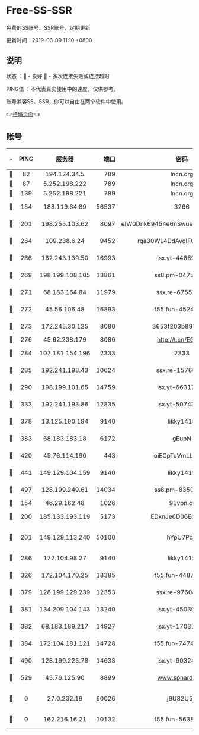 # Free-SS-SSR

免费的SS账号、SSR账号，定期更新

更新时间：2019-03-09 11:10 +0800

## 说明

状态     ：🙂 - 良好 🙁 - 多次连接失败或连接超时

PING值   ：不代表真实使用中的速度，仅供参考。

账号兼容SS、SSR，你可以自由在两个软件中使用。

👉[扫码页面](https://liesauer.github.io/Free-SS-SSR/)👈

## 账号

|-|PING|服务器|端口|密码|加密方式|区域|
|:----:|:----:|:-----:|-----:|:----:|:----:|:----:|
|🙂|82|194.124.34.5|789|lncn.org|rc4|JP|
|🙂|87|5.252.198.222|789|lncn.org|rc4|JP|
|🙂|139|5.252.198.221|789|lncn.org|rc4|JP|
|🙂|154|188.119.64.89|56537|3266|aes-256-cfb|RU|
|🙂|201|198.255.103.62|8097|eIW0Dnk69454e6nSwuspv9DmS201tQ0D|aes-256-cfb|US|
|🙂|264|109.238.6.24|9452|rqa30WL4DdAvgIFG6Fs3znzTa|aes-256-cfb|FR|
|🙂|266|162.243.139.50|16993|isx.yt-44869527|aes-256-cfb|US|
|🙂|269|198.199.108.105|13861|ss8.pm-04751164|aes-256-cfb|US|
|🙂|271|68.183.164.84|11979|ssx.re-67552662|aes-256-cfb|US|
|🙂|272|45.56.106.48|16893|f55.fun-45246716|aes-256-cfb|US|
|🙂|273|172.245.30.125|8080|3653f203b896678d|chacha20-ietf|US|
|🙂|276|45.62.238.179|8080|http://t.cn/EGJIyrl|rc4-md5|CA|
|🙂|284|107.181.154.196|2333|2333|aes-256-cfb|US|
|🙂|285|192.241.198.43|10624|ssx.re-15760725|aes-256-cfb|US|
|🙂|290|198.199.101.65|14759|isx.yt-66317358|aes-256-cfb|US|
|🙂|333|192.241.193.86|12835|isx.yt-50743276|aes-256-cfb|US|
|🙂|378|13.125.190.194|9140|likky1415|aes-256-cfb|KR|
|🙂|383|68.183.183.18|6172|gEupN|aes-256-cfb|SG|
|🙂|420|45.76.114.190|443|oiECpTuVmLLxk4Ts|aes-256-cfb|AU|
|🙂|441|149.129.104.159|9140|likky1415|aes-256-cfb|HK|
|🙂|497|128.199.249.61|14034|ss8.pm-83503872|aes-256-cfb|SG|
|🙂|154|46.29.162.48|1026|91vpn.cf|rc4-md5|RU|
|🙂|200|185.133.193.119|5173|EDknJe6D06EoWDaw|aes-256-cfb|US|
|🙂|201|149.129.113.240|50100|hYpU7PqP|chacha20-ietf-poly1305|CN|
|🙂|286|172.104.98.27|9140|likky1415|aes-256-cfb|JP|
|🙂|326|172.104.170.25|18385|f55.fun-44871721|aes-256-cfb|SG|
|🙂|379|128.199.129.239|12353|ssx.re-97604958|aes-256-cfb|SG|
|🙂|381|134.209.104.143|13240|isx.yt-45030016|aes-256-cfb|SG|
|🙂|382|68.183.189.217|14927|isx.yt-17031922|aes-256-cfb|SG|
|🙂|384|172.104.181.121|14728|f55.fun-74741421|aes-256-cfb|SG|
|🙂|490|128.199.225.78|14638|isx.yt-90324058|aes-256-cfb|SG|
|🙂|529|45.76.125.90|8899|www.sphard.com|aes-256-cfb|AU|
|🙁|0|27.0.232.19|60026|j9U82U53|xchacha20-ietf-poly1305|HK|
|🙁|0|162.216.16.21|10132|f55.fun-56389365|aes-256-cfb|US|
